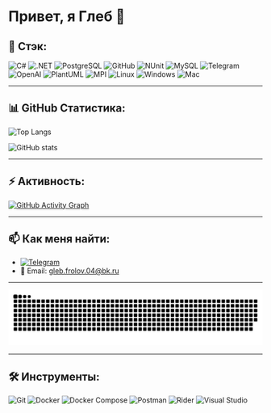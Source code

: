 # Привет, я Глеб 👋

## 🔧 Стэк:
![C#](https://img.shields.io/badge/-CSharp-239120?style=flat-square&logo=c-sharp&logoColor=white)
![.NET](https://img.shields.io/badge/-.NET-512BD4?style=flat-square&logo=dotnet&logoColor=white)
![PostgreSQL](https://img.shields.io/badge/-PostgreSQL-4169E1?style=flat-square&logo=postgresql&logoColor=white)
![GitHub](https://img.shields.io/badge/-GitHub-181717?style=flat-square&logo=github&logoColor=white)
![NUnit](https://img.shields.io/badge/-NUnit-00A9C4?style=flat-square&logo=nunit&logoColor=white)
![MySQL](https://img.shields.io/badge/-MySQL-4479A1?style=flat-square&logo=mysql&logoColor=white)
![Telegram](https://img.shields.io/badge/-Telegram-0088CC?style=flat-square&logo=telegram&logoColor=white)
![OpenAI](https://img.shields.io/badge/-OpenAI-1A1A1A?style=flat-square&logo=openai&logoColor=white)
![PlantUML](https://img.shields.io/badge/-PlantUML-1B4A2D?style=flat-square&logo=plantuml&logoColor=white)
![MPI](https://img.shields.io/badge/-MPI-6600FF?style=flat-square&logo=mpi&logoColor=white)
![Linux](https://img.shields.io/badge/-Linux-FCC624?style=flat-square&logo=linux&logoColor=white)
![Windows](https://img.shields.io/badge/-Windows-0078D6?style=flat-square&logo=windows&logoColor=white)
![Mac](https://img.shields.io/badge/-Mac-000000?style=flat-square&logo=apple&logoColor=white)

---

## 📊 GitHub Статистика:
![Top Langs](https://github-readme-stats.vercel.app/api/top-langs/?username=gandoler&layout=compact&langs_count=100&theme=dark)

![GitHub stats](https://github-readme-stats.vercel.app/api?username=gandoler&show_icons=true&theme=dark)


---

## ⚡ Активность:
[![GitHub Activity Graph](https://github-readme-activity-graph.vercel.app/graph?username=gandoler&theme=tokyo-night)](https://github.com/gandoler)

---

## 📫 Как меня найти:
- [![Telegram](https://img.shields.io/badge/Telegram-2CA5E0?style=flat-square&logo=telegram&logoColor=white)](https://t.me/GGandoler)
- 📧 Email: gleb.frolov.04@bk.ru

---

<picture>
  <source media="(prefers-color-scheme: dark)" srcset="https://raw.githubusercontent.com/platane/platane/output/github-contribution-grid-snake-dark.svg">
  <source media="(prefers-color-scheme: light)" srcset="https://raw.githubusercontent.com/platane/platane/output/github-contribution-grid-snake.svg">
  <img alt="github contribution grid snake animation" src="https://raw.githubusercontent.com/platane/platane/output/github-contribution-grid-snake.svg">
</picture>


---

## 🛠 Инструменты:
![Git](https://img.shields.io/badge/-Git-F05032?style=flat-square&logo=git&logoColor=white)
![Docker](https://img.shields.io/badge/-Docker-2496ED?style=flat-square&logo=docker&logoColor=white)
![Docker Compose](https://img.shields.io/badge/-Docker%20Compose-2496ED?style=flat-square&logo=docker&logoColor=white)
![Postman](https://img.shields.io/badge/-Postman-FF6C37?style=flat-square&logo=postman&logoColor=white)
![Rider](https://img.shields.io/badge/-Rider-000000?style=flat-square&logo=ruby&logoColor=white)
![Visual Studio](https://img.shields.io/badge/-Visual%20Studio-5C2D91?style=flat-square&logo=visual-studio&logoColor=white)




